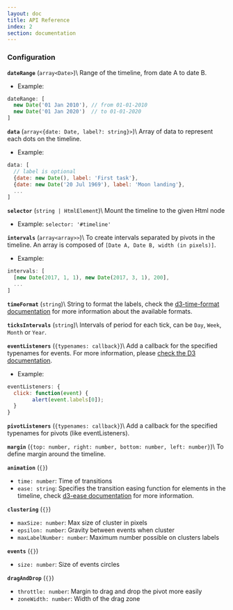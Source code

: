 ```yaml
---
layout: doc
title: API Reference
index: 2
section: documentation
---
```


### Configuration

**`dateRange`** (`array<Date>`)\\
Range of the timeline, from date A to date B.
  - Example:
```js
dateRange: [
  new Date('01 Jan 2010'), // from 01-01-2010
  new Date('01 Jan 2020')  // to 01-01-2020
]
```

**`data`** (`array<{date: Date, label?: string}>`)\\
Array of data to represent each dots on the timeline.
  - Example:
```js
data: [
  // label is optional
  {date: new Date(), label: 'First task'},
  {date: new Date('20 Jul 1969'), label: 'Moon landing'},
  ...
]
```

**`selector`** (`string | HtmlElement`)\\
Mount the timeline to the given Html node
  - Example: `selector: '#timeline'`

**`intervals`** (`array<array>>`)\\
To create intervals separated by pivots in the timeline. An array is composed of `[Date A, Date B, width (in pixels)]`.
  - Example:
```js
intervals: [
  [new Date(2017, 1, 1), new Date(2017, 3, 1), 200],
  ...
]
```

**`timeFormat`** (`string`)\\
String to format the labels, check the [d3-time-format documentation](https://github.com/d3/d3-time-format#locale_format) for more information about the available formats.

**`ticksIntervals`** (`string`)\\
Intervals of period for each tick, can be `Day`, `Week`, `Month` or `Year`.

**`eventListeners`** (`{typenames: callback}`)\\
Add a callback for the specified typenames for events. For more information, please [check the D3 documentation](https://github.com/d3/d3-selection#selection_on).
  - Example:
```js
eventListeners: {
  click: function(event) {
        alert(event.labels[0]);
  }
}
```

**`pivotListeners`** (`{typenames: callback}`)\\
Add a callback for the specified typenames for pivots (like eventListeners).

**`margin`** (`{top: number, right: number, bottom: number, left: number}`)\\
To define margin around the timeline.

**`animation`** (`{}`)
  - `time: number`: Time of transitions
  - `ease: string`: Specifies the transition easing function for elements in the timeline, check [d3-ease documentation](https://github.com/d3/d3-ease#api-reference) for more information.

**`clustering`** (`{}`)
  - `maxSize: number`: Max size of cluster in pixels
  - `epsilon: number`: Gravity between events when cluster
  - `maxLabelNumber: number`: Maximum number possible on clusters labels

**`events`** (`{}`)
  - `size: number`: Size of events circles

**`dragAndDrop`** (`{}`)
  - `throttle: number`: Margin to drag and drop the pivot more easily
  - `zoneWidth: number`: Width of the drag zone
